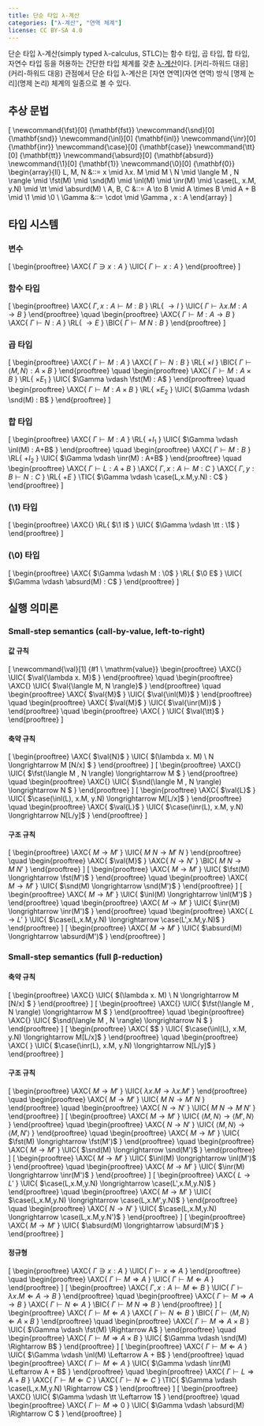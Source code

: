 ```yaml
---
title: 단순 타입 λ-계산
categories: ["λ-계산", "연역 체계"]
license: CC BY-SA 4.0
---
```


단순 타입 λ-계산(simply typed λ-calculus, STLC)는 함수 타입, 곱 타입, 합 타입, 자연수 타입 등을 허용하는 간단한 타입 체계를 갖춘 [λ-계산](λ-계산)이다.
[커리-하워드 대응](커리-하워드 대응) 관점에서 단순 타입 λ-계산은 [자연 연역](자연 연역) 방식 [명제 논리](명제 논리) 체계의 일종으로 볼 수 있다.

## 추상 문법

\[
\newcommand{\fst}[0] {\mathbf{fst}}
\newcommand{\snd}[0] {\mathbf{snd}}
\newcommand{\inl}[0] {\mathbf{inl}}
\newcommand{\inr}[0] {\mathbf{inr}}
\newcommand{\case}[0] {\mathbf{case}}
\newcommand{\tt}[0] {\mathbf{tt}}
\newcommand{\absurd}[0] {\mathbf{absurd}}
\newcommand{\1}[0] {\mathbf{1}}
\newcommand{\0}[0] {\mathbf{0}}
\begin{array}{ll}
L, M, N &::= x
        \mid λx. M
        \mid M \ N
        \mid \langle M , N \rangle
        \mid \fst(M)
        \mid \snd(M)
        \mid \inl(M)
        \mid \inr(M)
        \mid \case(L, x.M, y.N)
        \mid \tt
        \mid \absurd(M) \\
A, B, C &::= A \to B
        \mid A \times B
        \mid A + B
        \mid \1
        \mid \0 \\
\Gamma &::= \cdot
       \mid \Gamma , x : A
\end{array}
\]

## 타입 시스템

### 변수
\[
\begin{prooftree}
\AXC{ $\Gamma \ni x : A$ }
\UIC{ $\Gamma \vdash x : A$ }
\end{prooftree}
\]

### 함수 타입
\[
\begin{prooftree}
\AXC{ $\Gamma , x : A \vdash M : B$ }
\RL{ ${\to}I$ }
\UIC{ $\Gamma \vdash \lambda x. M : A \to B$ }
\end{prooftree}
\quad
\begin{prooftree}
\AXC{ $\Gamma \vdash M : A \to B$ }
\AXC{ $\Gamma \vdash N : A$ }
\RL{ ${\to}E$ }
\BIC{ $\Gamma \vdash M \ N : B$ }
\end{prooftree}
\]

### 곱 타입
\[
\begin{prooftree}
\AXC{ $\Gamma \vdash M : A$ }
\AXC{ $\Gamma \vdash N : B$ }
\RL{ ${\times}I$ }
\BIC{ $\Gamma \vdash \langle M , N \rangle : A \times B$ }
\end{prooftree}
\quad
\begin{prooftree}
\AXC{ $\Gamma \vdash M : A \times B$ }
\RL{ ${\times}E_1$ }
\UIC{ $\Gamma \vdash \fst(M) : A$ }
\end{prooftree}
\quad
\begin{prooftree}
\AXC{ $\Gamma \vdash M : A \times B$ }
\RL{ ${\times}E_2$ }
\UIC{ $\Gamma \vdash \snd(M) : B$ }
\end{prooftree}
\]

### 합 타입
\[
\begin{prooftree}
\AXC{ $\Gamma \vdash M : A$ }
\RL{ ${+}I_1$ }
\UIC{ $\Gamma \vdash \inl(M) : A+B$ }
\end{prooftree}
\quad
\begin{prooftree}
\AXC{ $\Gamma \vdash M : B$ }
\RL{ ${+}I_2$ }
\UIC{ $\Gamma \vdash \inr(M) : A+B$ }
\end{prooftree}
\quad
\begin{prooftree}
\AXC{ $\Gamma \vdash L : A+B$ }
\AXC{ $\Gamma, x:A \vdash M : C$ }
\AXC{ $\Gamma, y:B \vdash N : C$ }
\RL{ ${+}E$ }
\TIC{ $\Gamma \vdash \case(L,x.M,y.N) : C$ }
\end{prooftree}
\]

### \(\1\) 타입
\[
\begin{prooftree}
\AXC{}
\RL{ $\1 I$ }
\UIC{ $\Gamma \vdash \tt : \1$ }
\end{prooftree}
\]

### \(\0\) 타입
\[
\begin{prooftree}
\AXC{ $\Gamma \vdash M : \0$ }
\RL{ $\0 E$ }
\UIC{ $\Gamma \vdash \absurd(M) : C$ }
\end{prooftree}
\]

## 실행 의미론

### Small-step semantics (call-by-value, left-to-right)

#### 값 규칙
\[
\newcommand{\val}[1] {#1 \ \mathrm{value}}
\begin{prooftree}
\AXC{}
\UIC{ $\val{\lambda x. M}$ }
\end{prooftree}
\quad
\begin{prooftree}
\AXC{}
\UIC{ $\val{\langle M, N \rangle}$ }
\end{prooftree}
\quad
\begin{prooftree}
\AXC{ $\val{M}$ }
\UIC{ $\val{\inl(M)}$ }
\end{prooftree}
\quad
\begin{prooftree}
\AXC{ $\val{M}$ }
\UIC{ $\val{\inr(M)}$ }
\end{prooftree}
\quad
\begin{prooftree}
\AXC{ }
\UIC{ $\val{\tt}$ }
\end{prooftree}
\]

#### 축약 규칙
\[
\begin{prooftree}
\AXC{ $\val{N}$ }
\UIC{ $(\lambda x. M) \ N \longrightarrow M [N/x] $ }
\end{prooftree}
\]
\[
\begin{prooftree}
\AXC{}
\UIC{ $\fst(\langle M , N \rangle) \longrightarrow M $ }
\end{prooftree}
\quad
\begin{prooftree}
\AXC{}
\UIC{ $\snd(\langle M , N \rangle) \longrightarrow N $ }
\end{prooftree}
\]
\[
\begin{prooftree}
\AXC{ $\val{L}$ }
\UIC{ $\case(\inl(L), x.M, y.N) \longrightarrow M[L/x]$ }
\end{prooftree}
\quad
\begin{prooftree}
\AXC{ $\val{L}$ }
\UIC{ $\case(\inr(L), x.M, y.N) \longrightarrow N[L/y]$ }
\end{prooftree}
\]

#### 구조 규칙
\[
\begin{prooftree}
\AXC{ $M \longrightarrow M'$ }
\UIC{ $M \ N \longrightarrow M' \ N$ }
\end{prooftree}
\quad
\begin{prooftree}
\AXC{ $\val{M}$ }
\AXC{ $N \longrightarrow N'$ }
\BIC{ $M \ N \longrightarrow M \ N'$ }
\end{prooftree}
\]
\[
\begin{prooftree}
\AXC{ $M \longrightarrow M'$ }
\UIC{ $\fst(M) \longrightarrow \fst(M')$ }
\end{prooftree}
\quad
\begin{prooftree}
\AXC{ $M \longrightarrow M'$ }
\UIC{ $\snd(M) \longrightarrow \snd(M')$ }
\end{prooftree}
\]
\[
\begin{prooftree}
\AXC{ $M \longrightarrow M'$ }
\UIC{ $\inl(M) \longrightarrow \inl(M')$ }
\end{prooftree}
\quad
\begin{prooftree}
\AXC{ $M \longrightarrow M'$ }
\UIC{ $\inr(M) \longrightarrow \inr(M')$ }
\end{prooftree}
\quad
\begin{prooftree}
\AXC{ $L \longrightarrow L'$ }
\UIC{ $\case(L,x.M,y.N) \longrightarrow \case(L',x.M,y.N)$ }
\end{prooftree}
\]
\[
\begin{prooftree}
\AXC{ $M \longrightarrow M'$ }
\UIC{ $\absurd(M) \longrightarrow \absurd(M')$ }
\end{prooftree}
\]

### Small-step semantics (full β-reduction)

#### 축약 규칙
\[
\begin{prooftree}
\AXC{}
\UIC{ $(\lambda x. M) \ N \longrightarrow M [N/x] $ }
\end{prooftree}
\]
\[
\begin{prooftree}
\AXC{}
\UIC{ $\fst(\langle M , N \rangle) \longrightarrow M $ }
\end{prooftree}
\quad
\begin{prooftree}
\AXC{}
\UIC{ $\snd(\langle M , N \rangle) \longrightarrow N $ }
\end{prooftree}
\]
\[
\begin{prooftree}
\AXC{ $$ }
\UIC{ $\case(\inl(L), x.M, y.N) \longrightarrow M[L/x]$ }
\end{prooftree}
\quad
\begin{prooftree}
\AXC{ }
\UIC{ $\case(\inr(L), x.M, y.N) \longrightarrow N[L/y]$ }
\end{prooftree}
\]

#### 구조 규칙
\[
\begin{prooftree}
\AXC{ $M \longrightarrow M'$ }
\UIC{ $\lambda x. M \longrightarrow \lambda x. M'$ }
\end{prooftree}
\quad
\begin{prooftree}
\AXC{ $M \longrightarrow M'$ }
\UIC{ $M \ N \longrightarrow M' \ N$ }
\end{prooftree}
\quad
\begin{prooftree}
\AXC{ $N \longrightarrow N'$ }
\UIC{ $M \ N \longrightarrow M \ N'$ }
\end{prooftree}
\]
\[
\begin{prooftree}
\AXC{ $M \longrightarrow M'$ }
\UIC{ $\langle M , N \rangle \longrightarrow \langle M' , N \rangle$ }
\end{prooftree}
\quad
\begin{prooftree}
\AXC{ $N \longrightarrow N'$ }
\UIC{ $\langle M, N \rangle \longrightarrow \langle M , N' \rangle$ }
\end{prooftree}
\quad
\begin{prooftree}
\AXC{ $M \longrightarrow M'$ }
\UIC{ $\fst(M) \longrightarrow \fst(M')$ }
\end{prooftree}
\quad
\begin{prooftree}
\AXC{ $M \longrightarrow M'$ }
\UIC{ $\snd(M) \longrightarrow \snd(M')$ }
\end{prooftree}
\]
\[
\begin{prooftree}
\AXC{ $M \longrightarrow M'$ }
\UIC{ $\inl(M) \longrightarrow \inl(M')$ }
\end{prooftree}
\quad
\begin{prooftree}
\AXC{ $M \longrightarrow M'$ }
\UIC{ $\inr(M) \longrightarrow \inr(M')$ }
\end{prooftree}
\]
\[
\begin{prooftree}
\AXC{ $L \longrightarrow L'$ }
\UIC{ $\case(L,x.M,y.N) \longrightarrow \case(L',x.M,y.N)$ }
\end{prooftree}
\quad
\begin{prooftree}
\AXC{ $M \longrightarrow M'$ }
\UIC{ $\case(L,x.M,y.N) \longrightarrow \case(L,x.M',y.N)$ }
\end{prooftree}
\quad
\begin{prooftree}
\AXC{ $N \longrightarrow N'$ }
\UIC{ $\case(L,x.M,y.N) \longrightarrow \case(L,x.M,y.N')$ }
\end{prooftree}
\]
\[
\begin{prooftree}
\AXC{ $M \longrightarrow M'$ }
\UIC{ $\absurd(M) \longrightarrow \absurd(M')$ }
\end{prooftree}
\]

#### 정규형
\[
\begin{prooftree}
\AXC{ $\Gamma \ni x : A$ }
\UIC{ $\Gamma \vdash x \Rightarrow A$ }
\end{prooftree}
\quad
\begin{prooftree}
\AXC{ $\Gamma \vdash M \Rightarrow A$ }
\UIC{ $\Gamma \vdash M \Leftarrow A$ }
\end{prooftree}
\]
\[
\begin{prooftree}
\AXC{ $\Gamma, x:A \vdash M \Leftarrow B$ }
\UIC{ $\Gamma \vdash \lambda x. M \Leftarrow A \to B$ }
\end{prooftree}
\quad
\begin{prooftree}
\AXC{ $\Gamma \vdash M \Rightarrow A \to B$ }
\AXC{ $\Gamma \vdash N \Leftarrow A$ }
\BIC{ $\Gamma \vdash M \ N \Rightarrow B$ }
\end{prooftree}
\]
\[
\begin{prooftree}
\AXC{ $\Gamma \vdash M \Leftarrow A$ }
\AXC{ $\Gamma \vdash N \Leftarrow B$ }
\BIC{ $\Gamma \vdash \langle M, N \rangle \Leftarrow A \times B$ }
\end{prooftree}
\quad
\begin{prooftree}
\AXC{ $\Gamma \vdash M \Rightarrow A \times B$ }
\UIC{ $\Gamma \vdash \fst(M) \Rightarrow A$ }
\end{prooftree}
\quad
\begin{prooftree}
\AXC{ $\Gamma \vdash M \Rightarrow A \times B$ }
\UIC{ $\Gamma \vdash \snd(M) \Rightarrow B$ }
\end{prooftree}
\]
\[
\begin{prooftree}
\AXC{ $\Gamma \vdash M \Leftarrow A$ }
\UIC{ $\Gamma \vdash \inl(M) \Leftarrow A + B$ }
\end{prooftree}
\quad
\begin{prooftree}
\AXC{ $\Gamma \vdash M \Leftarrow A$ }
\UIC{ $\Gamma \vdash \inr(M) \Leftarrow A + B$ }
\end{prooftree}
\quad
\begin{prooftree}
\AXC{ $\Gamma \vdash L \Rightarrow A + B$ }
\AXC{ $\Gamma \vdash M \Leftarrow C$ }
\AXC{ $\Gamma \vdash N \Leftarrow C$ }
\TIC{ $\Gamma \vdash \case(L,x.M,y.N) \Rightarrow C$ }
\end{prooftree}
\]
\[
\begin{prooftree}
\AXC{}
\UIC{ $\Gamma \vdash \tt \Leftarrow 1$ }
\end{prooftree}
\quad
\begin{prooftree}
\AXC{ $\Gamma \vdash M \Rightarrow 0$ }
\UIC{ $\Gamma \vdash \absurd(M) \Rightarrow C $ }
\end{prooftree}
\]
